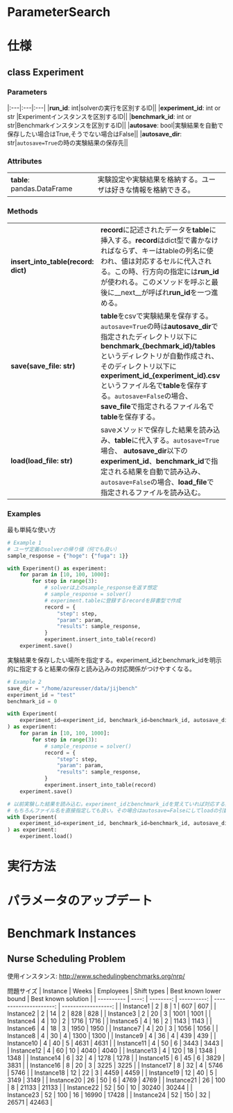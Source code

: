 # ParameterSearch

# 仕様
## **class Experiment**
### **Parameters**
|:---|:---|:---|
|**run_id**: int|solverの実行を区別するID||
|**experiment_id**: int or str |Experimentインスタンスを区別するID||
|**benchmark_id**: int or str|Benchmarkインスタンスを区別するID||
|**autosave**: bool|実験結果を自動で保存したい場合はTrue,そうでない場合はFalse||
|**autosave_dir**: str|`autosave=True`の時の実験結果の保存先||

### **Attributes**
||||
|:---|:---|:---|
|**table**: pandas.DataFrame||実験設定や実験結果を格納する。ユーザは好きな情報を格納できる。||

### **Methods**
||||
|:---|:---|:---|
|**insert_into_table(record: dict)**|**record**に記述されたデータを**table**に挿入する。**record**はdict型で書かなければならず、キーはtableの列名に使われ、値は対応するセルに代入される。この時、行方向の指定には**run_id**が使われる。このメソッドを呼ぶと最後に__next__が呼ばれ**run_id**を一つ進める。||
|**save(save_file: str)**|**table**をcsvで実験結果を保存する。`autosave=True`の時は**autosave_dir**で指定されたディレクトリ以下に**benchmark_{bechmark_id}/tables**というディレクトリが自動作成され、そのディレクトリ以下に**experiment_id_{experiment_id}.csv**というファイル名で**table**を保存する。`autosave=False`の場合、**save_file**で指定されるファイル名で**table**を保存する。
|**load(load_file: str)**|saveメソッドで保存した結果を読み込み、**table**に代入する。`autosave=True`場合、 **autosave_dir**以下の**experiment_id**、**benchmark_id**で指定される結果を自動で読み込み、`autosave=False`の場合、**load_file**で指定されるファイルを読み込む。||

### **Examples**
最も単純な使い方
```python
# Example 1
# ユーザ定義のsolverの帰り値（何でも良い）
sample_response = {"hoge": {"fuga": 1}}

with Experiment() as experiment:
    for param in [10, 100, 1000]:
        for step in range(3):
            # solverは上のsample_responseを返す想定
            # sample_response = solver()
            # experiment.tableに登録するrecordを辞書型で作成
            record = {
                "step": step,
                "param": param,
                "results": sample_response,
            }
            experiment.insert_into_table(record)
    experiment.save()

```
実験結果を保存したい場所を指定する。experiment_idとbenchmark_idを明示的に指定すると結果の保存と読み込みの対応関係がつけやすくなる。
```python
# Example 2
save_dir = "/home/azureuser/data/jijbench"
experiment_id = "test"
benchmark_id = 0

with Experiment(
    experiment_id=experiment_id, benchmark_id=benchmark_id, autosave_dir=save_dir
) as experiment:
    for param in [10, 100, 1000]:
        for step in range(3):
            # sample_response = solver()
            record = {
                "step": step,
                "param": param,
                "results": sample_response,
            }
            experiment.insert_into_table(record)
    experiment.save()

# 以前実験した結果を読み込む。experiment_idとbenchmark_idを覚えていれば対応する実験を読み込める。
# もちろんファイル名を直接指定しても良い。その場合はautosave=Falseにしてloadの引数でファイル名を指定する。
with Experiment(
    experiment_id=experiment_id, benchmark_id=benchmark_id, autosave_dir=save_dir
) as experiment:
    experiment.load()
```

# 実行方法
# パラメータのアップデート

# Benchmark Instances
## Nurse Scheduling Problem
使用インスタンス: http://www.schedulingbenchmarks.org/nrp/

問題サイズ
| Instance   | Weeks | Employees | Shift types | Best known lower bound | Best known solution | 
| ---------- | ----: | --------: | ----------: | ---------------------: | ------------------: | 
| Instance1  | 2     | 8         | 1           | 607                    | 607                 | 
| Instance2  | 2     | 14        | 2           | 828                    | 828                 | 
| Instance3  | 2     | 20        | 3           | 1001                   | 1001                | 
| Instance4  | 4     | 10        | 2           | 1716                   | 1716                | 
| Instance5  | 4     | 16        | 2           | 1143                   | 1143                | 
| Instance6  | 4     | 18        | 3           | 1950                   | 1950                | 
| Instance7  | 4     | 20        | 3           | 1056                   | 1056                | 
| Instance8  | 4     | 30        | 4           | 1300                   | 1300                | 
| Instance9  | 4     | 36        | 4           | 439                    | 439                 | 
| Instance10 | 4     | 40        | 5           | 4631                   | 4631                | 
| Instance11 | 4     | 50        | 6           | 3443                   | 3443                | 
| Instance12 | 4     | 60        | 10          | 4040                   | 4040                | 
| Instance13 | 4     | 120       | 18          | 1348                   | 1348                | 
| Instance14 | 6     | 32        | 4           | 1278                   | 1278                | 
| Instance15 | 6     | 45        | 6           | 3829                   | 3831                | 
| Instance16 | 8     | 20        | 3           | 3225                   | 3225                | 
| Instance17 | 8     | 32        | 4           | 5746                   | 5746                | 
| Instance18 | 12    | 22        | 3           | 4459                   | 4459                | 
| Instance19 | 12    | 40        | 5           | 3149                   | 3149                | 
| Instance20 | 26    | 50        | 6           | 4769                   | 4769                | 
| Instance21 | 26    | 100       | 8           | 21133                  | 21133               | 
| Instance22 | 52    | 50        | 10          | 30240                  | 30244               | 
| Instance23 | 52    | 100       | 16          | 16990                  | 17428               | 
| Instance24 | 52    | 150       | 32          | 26571                  | 42463               | 